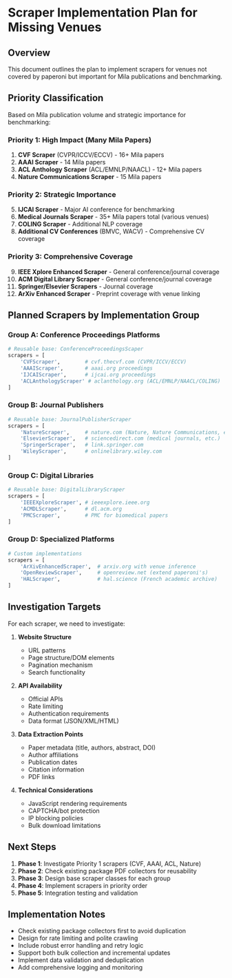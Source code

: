 # Scraper Implementation Plan for Missing Venues

## Overview

This document outlines the plan to implement scrapers for venues not covered by paperoni but important for Mila publications and benchmarking.

## Priority Classification

Based on Mila publication volume and strategic importance for benchmarking:

### Priority 1: High Impact (Many Mila Papers)
1. **CVF Scraper** (CVPR/ICCV/ECCV) - 16+ Mila papers
2. **AAAI Scraper** - 14 Mila papers
3. **ACL Anthology Scraper** (ACL/EMNLP/NAACL) - 12+ Mila papers
4. **Nature Communications Scraper** - 15 Mila papers

### Priority 2: Strategic Importance
5. **IJCAI Scraper** - Major AI conference for benchmarking
6. **Medical Journals Scraper** - 35+ Mila papers total (various venues)
7. **COLING Scraper** - Additional NLP coverage
8. **Additional CV Conferences** (BMVC, WACV) - Comprehensive CV coverage

### Priority 3: Comprehensive Coverage
9. **IEEE Xplore Enhanced Scraper** - General conference/journal coverage
10. **ACM Digital Library Scraper** - General conference/journal coverage
11. **Springer/Elsevier Scrapers** - Journal coverage
12. **ArXiv Enhanced Scraper** - Preprint coverage with venue linking

## Planned Scrapers by Implementation Group

### Group A: Conference Proceedings Platforms
```python
# Reusable base: ConferenceProceedingsScaper
scrapers = [
    'CVFScraper',        # cvf.thecvf.com (CVPR/ICCV/ECCV)
    'AAAIScraper',       # aaai.org proceedings
    'IJCAIScraper',      # ijcai.org proceedings
    'ACLAnthologyScraper' # aclanthology.org (ACL/EMNLP/NAACL/COLING)
]
```

### Group B: Journal Publishers
```python
# Reusable base: JournalPublisherScraper
scrapers = [
    'NatureScraper',     # nature.com (Nature, Nature Communications, etc.)
    'ElsevierScraper',   # sciencedirect.com (medical journals, etc.)
    'SpringerScraper',   # link.springer.com
    'WileyScraper',      # onlinelibrary.wiley.com
]
```

### Group C: Digital Libraries
```python
# Reusable base: DigitalLibraryScraper
scrapers = [
    'IEEEXploreScraper', # ieeexplore.ieee.org
    'ACMDLScraper',      # dl.acm.org
    'PMCScraper',        # PMC for biomedical papers
]
```

### Group D: Specialized Platforms
```python
# Custom implementations
scrapers = [
    'ArXivEnhancedScraper',  # arxiv.org with venue inference
    'OpenReviewScraper',     # openreview.net (extend paperoni's)
    'HALScraper',            # hal.science (French academic archive)
]
```

## Investigation Targets

For each scraper, we need to investigate:

1. **Website Structure**
   - URL patterns
   - Page structure/DOM elements
   - Pagination mechanism
   - Search functionality

2. **API Availability**
   - Official APIs
   - Rate limiting
   - Authentication requirements
   - Data format (JSON/XML/HTML)

3. **Data Extraction Points**
   - Paper metadata (title, authors, abstract, DOI)
   - Author affiliations
   - Publication dates
   - Citation information
   - PDF links

4. **Technical Considerations**
   - JavaScript rendering requirements
   - CAPTCHA/bot protection
   - IP blocking policies
   - Bulk download limitations

## Next Steps

1. **Phase 1**: Investigate Priority 1 scrapers (CVF, AAAI, ACL, Nature)
2. **Phase 2**: Check existing package PDF collectors for reusability
3. **Phase 3**: Design base scraper classes for each group
4. **Phase 4**: Implement scrapers in priority order
5. **Phase 5**: Integration testing and validation

## Implementation Notes

- Check existing package collectors first to avoid duplication
- Design for rate limiting and polite crawling
- Include robust error handling and retry logic
- Support both bulk collection and incremental updates
- Implement data validation and deduplication
- Add comprehensive logging and monitoring
